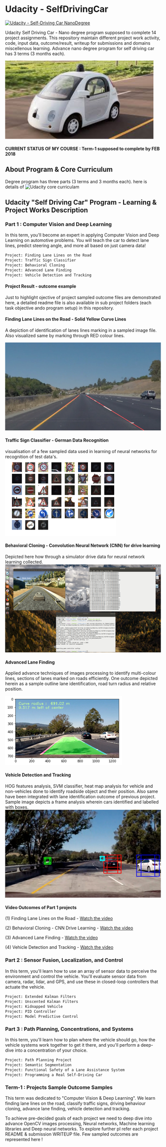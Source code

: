 # **Udacity - SelfDrivingCar** 
[![Udacity - Self-Driving Car NanoDegree](https://s3.amazonaws.com/udacity-sdc/github/shield-carnd.svg)](http://www.udacity.com/drive)

Udacity Self Driving Car - Nano degree program supposed to complete 14 project assignments. This repository maintain different project work activity, code, input data, outcome/result, writeup for submissions and domains miscellenous learning. Advance nano degree program for self driving car has 3 terms (3 months each). 

<img src="examples/Self_DriveCar.jpeg" width="480" alt="Combined Image" />

#### CURRENT STATUS OF MY COURSE : Term-1 supposed to complete by FEB 2018

## About Program & Core Curriculum
Degree program has three parts (3 terms and 3 months each). here is details of ![Udacity core curriculam](https://classroom.udacity.com/nanodegrees/nd013/syllabus/core-curriculum )

## Udacity "Self Driving Car" Program - Learning & Project Works Description 
### Part 1 : Computer Vision and Deep Learning

In this term, you'll become an expert in applying Computer Vision and Deep Learning on automotive problems. You will teach the car to detect lane lines, predict steering angle, and more all based on just camera data!

    Project: Finding Lane Lines on the Road
    Project: Traffic Sign Classifier
    Project: Behavioral Cloning
    Project: Advanced Lane Finding
    Project: Vehicle Detection and Tracking
    
#### Project Result - outcome example 
Just to highlight ojective of project sampled outcome files are demonstrated here, a detailed readme file is also available in sub project folders (each task objective ando program setup) in this repository. 

#### Finding Lane Lines on the Road - Solid Yellow Curve Lines
A depiction of identification of lanes lines marking in a sampled image file. Also visualized same by marking through RED colour lines.

![ Finding Lane Lines on the Road - Solid Yellow Curve Lines ](examples/Images/solidYellowCurve_modified.jpg "Solid Yellow Curve Lines")

#### Traffic Sign Classifier - German Data Recognition
visualisation of a few sampled data used in learning of neural networks for recognition of test data's.
![ Traffic Sign Classifier - German Data Recognition ](examples/Images/traffic_sign.png "Traffic Sign Classifier")
    
#### Behavioral Cloning - Convolution Neural Network (CNN) for drive learning
Depicted here how through a simulator drive data for neural network learning collected. 
![ Drive Behaviour Cloning - Simulation Data Collection ](examples/Images/DriveVisualisation-DataCollection.png "Drive Data Collection")

#### Advanced Lane Finding
Applied advance techniques of images processing to identify multi-colour lines, sections of lanes marked on roads efficiently. One outcome depicted herein as a sample outline lane identification, road turn radius and relative position. 

![ Advance image processing - lane finding ](examples/Images/draw-data-lane.png "lanes marking identification on roads")

#### Vehicle Detection and Tracking
HOG features analysis, SVM classifier, heat map analysis for vehicle and non-vehicles done to identify roadside object and their position. Also same have been integrated with lane identification outcome of previous project. Sample image depicts a frame analysis wherein cars identified and labelled with boxes.      
![ Vehicle Detection & Tracking - laneidentification integration ](examples/Images/test_imagesslide_window_test5.jpg "vehicle identification and tracking on roads")

#### Video Outcomes of Part 1 projects
(1) Finding Lane Lines on the Road - [Watch the video](https://drive.google.com/file/d/1ZOZOMMk7u63JD6jU6fZaq2dH-KzjeCxP/view?usp=sharing)

(2) Behavioral Cloning - CNN Drive Learning - [Watch the video](https://drive.google.com/file/d/1MJrt0l8EXn4ZZpXhuX_PjlNrsRMan8F1/view?usp=sharing)

(3) Advanced Lane Finding - [Watch the video](https://drive.google.com/file/d/1J40ZrYRKnwvd27SMxqJ7Ba577T7TLLNG/view?usp=sharing)

(4) Vehicle Detection and Tracking - [Watch the video](https://drive.google.com/file/d/1JsZYJqyH0e55xl2ncq6T4AXdr0qblPxv/view?usp=sharing)


### Part 2 : Sensor Fusion, Localization, and Control

In this term, you'll learn how to use an array of sensor data to perceive the environment and control the vehicle. You'll evaluate sensor data from camera, radar, lidar, and GPS, and use these in closed-loop controllers that actuate the vehicle.

    Project: Extended Kalman Filters
    Project: Unscented Kalman Filters
    Project: Kidnapped Vehicle
    Project: PID Controller
    Project: Model Predictive Control

### Part 3 : Path Planning, Concentrations, and Systems

In this term, you'll learn how to plan where the vehicle should go, how the vehicle systems work together to get it there, and you'll perform a deep-dive into a concentration of your choice.

    Project: Path Planning Project
    Project: Semantic Segmentation
    Project: Functional Safety of a Lane Assistance System
    Project: Programming a Real Self-Driving Car

### Term-1 : Projects Sample Outcome Samples
This term was dedicated to "Computer Vision & Deep Learning". We learn finding lane lines on the road, classify traffic signs, driving behaviour cloning, advance lane finding, vehicle detection and tracking.

To achieve pre-decided goals of each project we need to deep dive into advance OpenCV images processing, Neural networks, Machine learning libraries and Deep neural networks. To explore further pl refer each project README & submission WRITEUP file. Few sampled outcomes are represented here !

